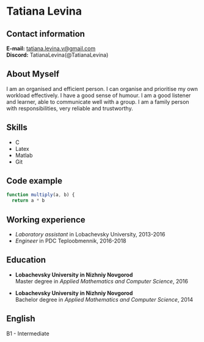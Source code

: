 # **Tatiana Levina**

## **Contact information**
**E-mail:** tatiana.levina.v@gmail.com  
**Discord:**  TatianaLevina(@TatianaLevina)

## **About Myself**
I am an organised and efficient person.
I can organise and prioritise my own workload effectively.
I have a good sense of humour.
I am a good listener and learner, able to communicate well with a group.
I am a family person with responsibilities, very reliable and trustworthy.

## **Skills**
* C
* Latex
* Matlab
* Git

## **Code example**

```javascript
function multiply(a, b) {
  return a * b
```

## **Working experience**
* *Laboratory assistant* in Lobachevsky University, 2013-2016
* *Engineer* in PDC Teploobmennik, 2016-2018

## **Education**
* **Lobachevsky University in Nizhniy Novgorod**  
Master degree in *Applied Mathematics and Computer Science*, 2016

* **Lobachevsky University in Nizhniy Novgorod**  
Bachelor degree in *Applied Mathematics and Computer Science*, 2014

## **English**
B1 - Intermediate